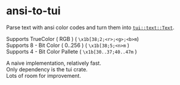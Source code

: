 # ansi-to-tui

Parse text with ansi color codes and turn them into [`tui::text::Text`](https://docs.rs/tui/0.14.0/tui/text/struct.Text.html).

Supports TrueColor ( RGB ) ( `\x1b[38;2;<r>;<g>;<b>m`)  
Supports 8 - Bit Color ( 0..256 ) ( `\x1b[38;5;<n>m` )  
Supports 4 - Bit Color Pallete ( `\x1b[30..37;40..47m` )

A naive implementation, relatively fast.  
Only dependency is the tui crate.  
Lots of room for improvement.
